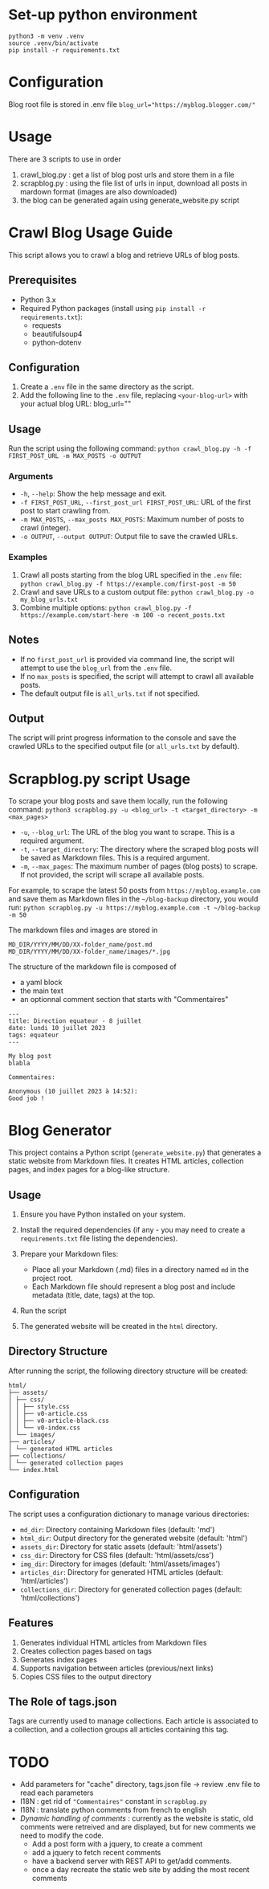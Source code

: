 # Set-up python environment
```
python3 -m venv .venv
source .venv/bin/activate
pip install -r requirements.txt
```

# Configuration
Blog root file is stored in .env file
```blog_url="https://myblog.blogger.com/"```

# Usage
There are 3 scripts to use in order
1. crawl_blog.py : get a list of blog post urls and store them in a file
2. scrapblog.py : using the file list of urls in input, download all posts in mardown format (images are also downloaded)
3. the blog can be generated again using generate_website.py script


# Crawl Blog Usage Guide

This script allows you to crawl a blog and retrieve URLs of blog posts.

## Prerequisites

- Python 3.x
- Required Python packages (install using `pip install -r requirements.txt`):
  - requests
  - beautifulsoup4
  - python-dotenv

## Configuration

1. Create a `.env` file in the same directory as the script.
2. Add the following line to the `.env` file, replacing `<your-blog-url>` with your actual blog URL: blog_url="<your-blog-url>"


## Usage

Run the script using the following command:
```python crawl_blog.py -h -f FIRST_POST_URL -m MAX_POSTS -o OUTPUT```

### Arguments

- `-h`, `--help`: Show the help message and exit.
- `-f FIRST_POST_URL`, `--first_post_url FIRST_POST_URL`: URL of the first post to start crawling from.
- `-m MAX_POSTS`, `--max_posts MAX_POSTS`: Maximum number of posts to crawl (integer).
- `-o OUTPUT`, `--output OUTPUT`: Output file to save the crawled URLs.

### Examples

1. Crawl all posts starting from the blog URL specified in the `.env` file:
```python crawl_blog.py -f https://example.com/first-post -m 50```
2. Crawl and save URLs to a custom output file:
```python crawl_blog.py -o my_blog_urls.txt```
3. Combine multiple options:
```python crawl_blog.py -f https://example.com/start-here -m 100 -o recent_posts.txt```

## Notes

- If no `first_post_url` is provided via command line, the script will attempt to use the `blog_url` from the `.env` file.
- If no `max_posts` is specified, the script will attempt to crawl all available posts.
- The default output file is `all_urls.txt` if not specified.

## Output

The script will print progress information to the console and save the crawled URLs to the specified output file (or `all_urls.txt` by default).


# Scrapblog.py script Usage
To scrape your blog posts and save them locally, run the following command:
```python3 scrapblog.py -u <blog_url> -t <target_directory> -m <max_pages>```
- `-u`, `--blog_url`: The URL of the blog you want to scrape. This is a required argument.
- `-t`, `--target_directory`: The directory where the scraped blog posts will be saved as Markdown files. This is a required argument.
- `-m`, `--max_pages`: The maximum number of pages (blog posts) to scrape. If not provided, the script will scrape all available posts.

For example, to scrape the latest 50 posts from `https://myblog.example.com` and save them as Markdown files in the `~/blog-backup` directory, you would run:
```python scrapblog.py -u https://myblog.example.com -t ~/blog-backup -m 50```

The markdown files and images are stored in
```
MD_DIR/YYYY/MM/DD/XX-folder_name/post.md
MD_DIR/YYYY/MM/DD/XX-folder_name/images/*.jpg
```
The structure of the markdown file is composed of 
- a yaml block
- the main text
- an optionnal comment section that starts with "Commentaires"
```
---
title: Direction equateur - 8 juillet
date: lundi 10 juillet 2023
tags: equateur
---

My blog post
blabla

Commentaires:

Anonymous (10 juillet 2023 à 14:52):
Good job !

```

# Blog Generator

This project contains a Python script (`generate_website.py`) that generates a static website from Markdown files. It creates HTML articles, collection pages, and index pages for a blog-like structure.

## Usage

1. Ensure you have Python installed on your system.

2. Install the required dependencies (if any - you may need to create a `requirements.txt` file listing the dependencies).

3. Prepare your Markdown files:
   - Place all your Markdown (.md) files in a directory named `md` in the project root.
   - Each Markdown file should represent a blog post and include metadata (title, date, tags) at the top.

4. Run the script

5. The generated website will be created in the `html` directory.

## Directory Structure

After running the script, the following directory structure will be created:
```
html/
├── assets/
│ ├── css/
│ │ ├── style.css
│ │ ├── v0-article.css
│ │ ├── v0-article-black.css
│ │ └── v0-index.css
│ └── images/
├── articles/
│ └── generated HTML articles
├── collections/
│ └── generated collection pages
└── index.html
```

## Configuration

The script uses a configuration dictionary to manage various directories:

- `md_dir`: Directory containing Markdown files (default: 'md')
- `html_dir`: Output directory for the generated website (default: 'html')
- `assets_dir`: Directory for static assets (default: 'html/assets')
- `css_dir`: Directory for CSS files (default: 'html/assets/css')
- `img_dir`: Directory for images (default: 'html/assets/images')
- `articles_dir`: Directory for generated HTML articles (default: 'html/articles')
- `collections_dir`: Directory for generated collection pages (default: 'html/collections')

## Features

1. Generates individual HTML articles from Markdown files
2. Creates collection pages based on tags
3. Generates index pages
4. Supports navigation between articles (previous/next links)
5. Copies CSS files to the output directory

## The Role of tags.json
Tags are currently used to manage collections. Each article is associated to a collection, and a collection groups all articles containing this tag.


# TODO
- Add parameters for "cache" directory, tags.json file -> review .env file to read each parameters
- I18N : get rid of `"Commentaires"` constant in `scrapblog.py`
- I18N : translate python comments from french to english
- *Dynamic handling of comments* : currently as the website is static, old comments were retreived and are displayed, but for new comments we need to modify the code. 
  - Add a post form with a jquery, to create a comment
  - add a jquery to fetch recent comments
  - have a backend server with REST API to get/add comments.
  - once a day recreate the static web site by adding the most recent comments
